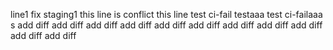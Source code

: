 line1
fix staging1
this line is conflict
this line
test ci-fail
testaaa
test ci-failaaa
s
add diff
add diff
add diff
add diff
add diff
add diff
add diff
add diff
add diff
add diff
add diff